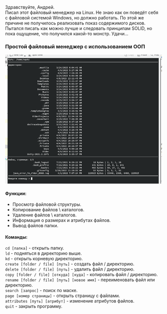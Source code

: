 Здравствуйте, Андрей.  
Писал этот файловый менеджер на Linux. Не знаю как он поведёт себя с файловой системой Windows, но должно работать.
По этой же причине не получилось реализовать показ содержимого дисков.  
Пытался писать как можно лучше и следовать принципам SOLID, но пока ощущение, что получился какой-то монстр. Удачи... 

### Простой файловый менеджер с использованием ООП

<kbd> <img src="./img/img.png" /> </kbd>

#### Функции:
- Просмотр файловой структуры.
- Копирование файлов \ каталогов.
- Удаление файлов \ каталогов.
- Информация о размерах и атрибутах файлов.
- Вывод файлов папки.

#### Команды:
```cd [папка]``` - открыть папку.  
```ld``` - подняться в директорию выше.  
```kd``` - открыть корневую директорию.  
```create [folder / file] [путь]``` - создать файл / директорию.  
```delete [folder / file] [путь]``` - удалить файл / директорию.  
```copy [folder / file] [откуда] [куда]``` - копировать файл / директорию.  
```rename [folder / file] [путь] [новое имя]``` - переименовать файл или директорию.  
```search [запрос]``` - поиск по маске.  
```page [номер страницы]``` - открыть страницу с файлами.  
```attributes [путь] [атрибут]``` - изменение атрибутов файлов.  
```quit``` - закрыть программу.